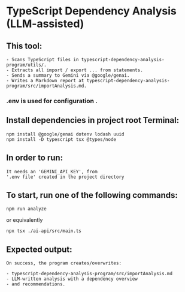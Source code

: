 # TypeScript Dependency Analysis (LLM-assisted)


## This tool:
    - Scans TypeScript files in typescript-dependency-analysis-program/utils/.
    - Extracts all import / export ... from statements.
    - Sends a summary to Gemini via @google/genai.
    - Writes a Markdown report at typescript-dependency-analysis-program/src/importAnalysis.md.

### .env is used for configuration .


## Install dependencies in project root Terminal:

    npm install @google/genai dotenv lodash uuid
    npm install -D typescript tsx @types/node


## In order to run:
    It needs an 'GEMINI_API_KEY', from 
    '.env file' created in the project directory


## To start, run one of the following commands:

    npm run analyze
    
 or equivalently
    
    npx tsx ./ai-api/src/main.ts


## Expected output:
    On success, the program creates/overwrites:
    
    - typescript-dependency-analysis-program/src/importAnalysis.md
    - LLM-written analysis with a dependency overview 
    - and recommendations.



